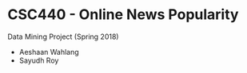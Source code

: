 # CSC440 - Online News Popularity

Data Mining Project (Spring 2018)
- Aeshaan Wahlang
- Sayudh Roy
